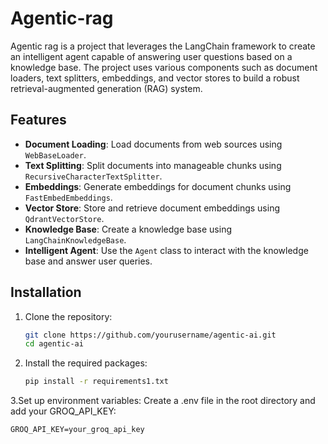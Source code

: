 # Agentic-rag


Agentic rag is a project that leverages the LangChain framework to create an intelligent agent capable of answering user questions based on a knowledge base. The project uses various components such as document loaders, text splitters, embeddings, and vector stores to build a robust retrieval-augmented generation (RAG) system.

## Features

- **Document Loading**: Load documents from web sources using `WebBaseLoader`.
- **Text Splitting**: Split documents into manageable chunks using `RecursiveCharacterTextSplitter`.
- **Embeddings**: Generate embeddings for document chunks using `FastEmbedEmbeddings`.
- **Vector Store**: Store and retrieve document embeddings using `QdrantVectorStore`.
- **Knowledge Base**: Create a knowledge base using `LangChainKnowledgeBase`.
- **Intelligent Agent**: Use the `Agent` class to interact with the knowledge base and answer user queries.

## Installation

1. Clone the repository:
   ```bash
   git clone https://github.com/yourusername/agentic-ai.git
   cd agentic-ai
   
2. Install the required packages:
     ```bash
    pip install -r requirements1.txt
   
3.Set up environment variables: Create a .env file in the root directory and add your GROQ_API_KEY:
   
    GROQ_API_KEY=your_groq_api_key


    
